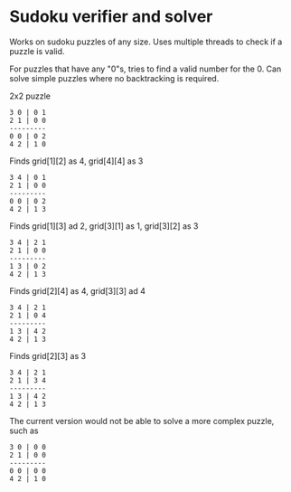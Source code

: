 # Sudoku verifier and solver

Works on sudoku puzzles of any size.
Uses multiple threads to check if a puzzle is valid.

For puzzles that have any "0"s, tries to find a valid number for the 0. Can solve simple puzzles where no backtracking is required.

2x2 puzzle

```
3 0 | 0 1
2 1 | 0 0
---------
0 0 | 0 2
4 2 | 1 0
```
Finds grid[1][2] as 4, grid[4][4] as 3
```
3 4 | 0 1
2 1 | 0 0
---------
0 0 | 0 2
4 2 | 1 3
```
Finds grid[1][3] ad 2, grid[3][1] as 1, grid[3][2] as 3
```
3 4 | 2 1
2 1 | 0 0
---------
1 3 | 0 2
4 2 | 1 3
```
Finds grid[2][4] as 4, grid[3][3] ad 4
```
3 4 | 2 1
2 1 | 0 4
---------
1 3 | 4 2
4 2 | 1 3
```
Finds grid[2][3] as 3
```
3 4 | 2 1
2 1 | 3 4
---------
1 3 | 4 2
4 2 | 1 3
```

The current version would not be able to solve a more complex puzzle, such as 
```
3 0 | 0 0
2 1 | 0 0
---------
0 0 | 0 0
4 2 | 1 0
```